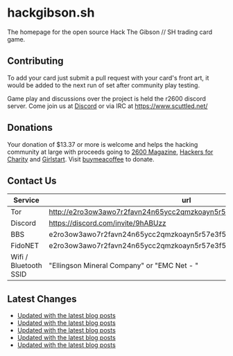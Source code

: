 # hackgibson.sh
The homepage for the open source Hack The Gibson // SH trading card game.


## Contributing

To add your card just submit a pull request with your card's front art, it would be added to the next run of set after community play testing.

Game play and discussions over the project is held the r2600 discord server. Come join us at [Discord](https://discord.com/invite/9hABUzz) or via IRC at https://www.scuttled.net/


## Donations

Your donation of $13.37 or more is welcome and helps the hacking community at large with proceeds going to [2600 Magazine](https://2600.com/), [Hackers for Charity](https://hackersforcharity.org) and [Girlstart](https://girlstart.org).  Visit [buymeacoffee](https://www.buymeacoffee.com/hackgibson.sh) to donate.


## Contact Us

Service | url
-|-
Tor | http://e2ro3ow3awo7r2favn24n65ycc2qmzkoayn5r57e3f56nvjwdcgg32ad.onion
Discord | https://discord.com/invite/9hABUzz
BBS | e2ro3ow3awo7r2favn24n65ycc2qmzkoayn5r57e3f56nvjwdcgg32ad.onion:23
FidoNET | e2ro3ow3awo7r2favn24n65ycc2qmzkoayn5r57e3f56nvjwdcgg32ad.onion:24554
Wifi / Bluetooth SSID | "Ellingson Mineral Company" or "EMC Net - <fidonet address>"

## Latest Changes
<!-- BLOG-POST-LIST:START -->
- [Updated with the latest blog posts](https://github.com/DFW2600/hackgibson.sh/commit/001552046c54db11e5bab4c3d77778c1897503fc)
- [Updated with the latest blog posts](https://github.com/DFW2600/hackgibson.sh/commit/b11d048491a6d744e5afffa19b7a889b849e59dd)
- [Updated with the latest blog posts](https://github.com/DFW2600/hackgibson.sh/commit/e1624194efa47388926a7bb230d4a4861a5d4775)
- [Updated with the latest blog posts](https://github.com/DFW2600/hackgibson.sh/commit/7a04a96b1efe82ccdbdde8ea3a9e49ca5a841e64)
- [Updated with the latest blog posts](https://github.com/DFW2600/hackgibson.sh/commit/c0044cb2b496e9d6c209954c9c6736e771389c3e)
<!-- BLOG-POST-LIST:END -->

